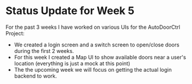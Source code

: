 # Status Update for Week 5

For the past 3 weeks I have worked on various UIs for the AutoDoorCtrl Project:
* We created a login screen and a switch screen to open/close doors during the first 2 weeks.
* For this week I created a Map UI to show available doors near a user's location (everything is just a mock at this point)
* The the upcoming week we will focus on getting the actual login backend to work.
